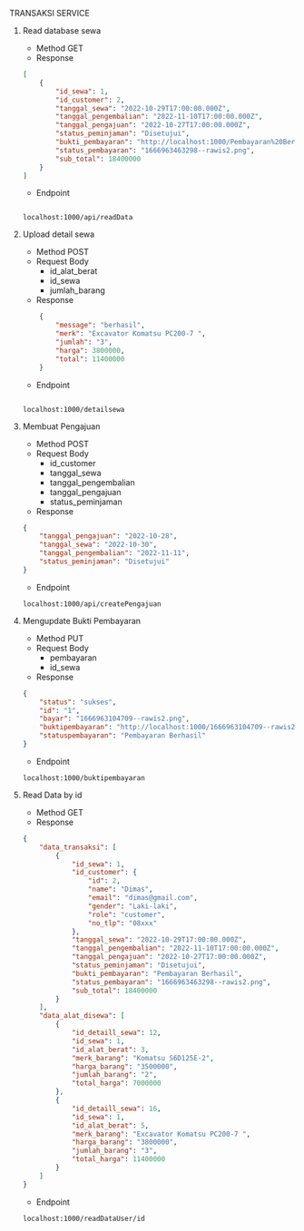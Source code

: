 TRANSAKSI SERVICE
1. Read database sewa
    - Method
        GET
    - Response
    ```json
    [
        {
            "id_sewa": 1,
            "id_customer": 2,
            "tanggal_sewa": "2022-10-29T17:00:00.000Z",
            "tanggal_pengembalian": "2022-11-10T17:00:00.000Z",
            "tanggal_pengajuan": "2022-10-27T17:00:00.000Z",
            "status_peminjaman": "Disetujui",
            "bukti_pembayaran": "http://localhost:1000/Pembayaran%20Berhasil",
            "status_pembayaran": "1666963463298--rawis2.png",
            "sub_total": 18400000
        }
    ]

    ```
    - Endpoint
    ```endpoint

    localhost:1000/api/readData
    ```

2. Upload detail sewa
    - Method
        POST
    - Request Body
        - id_alat_berat
        - id_sewa
        - jumlah_barang
    - Response
    ```json
        {
            "message": "berhasil",
            "merk": "Excavator Komatsu PC200-7 ",
            "jumlah": "3",
            "harga": 3800000,
            "total": 11400000
        }
    ```
    - Endpoint
    ```endpoint

    localhost:1000/detailsewa
    ```

3. Membuat Pengajuan
    - Method
        POST
    - Request Body
        - id_customer
        - tanggal_sewa
        - tanggal_pengembalian
        - tanggal_pengajuan
        - status_peminjaman
    - Response
    ```json
    {
        "tanggal_pengajuan": "2022-10-28",
        "tanggal_sewa": "2022-10-30",
        "tanggal_pengembalian": "2022-11-11",
        "status_peminjaman": "Disetujui"
    }

    ```
    - Endpoint
    ```endpoint
    localhost:1000/api/createPengajuan
    ```

4. Mengupdate Bukti Pembayaran
    - Method
        PUT
    - Request Body
        - pembayaran
        - id_sewa
    - Response
    ```json
    {
        "status": "sukses",
        "id": "1",
        "bayar": "1666963104709--rawis2.png",
        "buktipembayaran": "http://localhost:1000/1666963104709--rawis2.png",
        "statuspembayaran": "Pembayaran Berhasil"
    }

    ```
    - Endpoint
    ```endpoint
    localhost:1000/buktipembayaran
    ```

5. Read Data by id
    - Method
        GET
    - Response
    ```json
    {
        "data_transaksi": [
            {
                "id_sewa": 1,
                "id_customer": {
                    "id": 2,
                    "name": "Dimas",
                    "email": "dimas@gmail.com",
                    "gender": "Laki-laki",
                    "role": "customer",
                    "no_tlp": "08xxx"
                },
                "tanggal_sewa": "2022-10-29T17:00:00.000Z",
                "tanggal_pengembalian": "2022-11-10T17:00:00.000Z",
                "tanggal_pengajuan": "2022-10-27T17:00:00.000Z",
                "status_peminjaman": "Disetujui",
                "bukti_pembayaran": "Pembayaran Berhasil",
                "status_pembayaran": "1666963463298--rawis2.png",
                "sub_total": 18400000
            }
        ],
        "data_alat_disewa": [
            {
                "id_detaill_sewa": 12,
                "id_sewa": 1,
                "id_alat_berat": 3,
                "merk_barang": "Komatsu S6D125E-2",
                "harga_barang": "3500000",
                "jumlah_barang": "2",
                "total_harga": 7000000
            },
            {
                "id_detaill_sewa": 16,
                "id_sewa": 1,
                "id_alat_berat": 5,
                "merk_barang": "Excavator Komatsu PC200-7 ",
                "harga_barang": "3800000",
                "jumlah_barang": "3",
                "total_harga": 11400000
            }
        ]
    }

    ```
    - Endpoint
    ```endpoint
    localhost:1000/readDataUser/id
    ```
